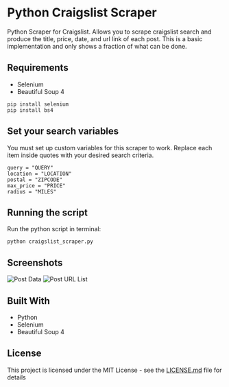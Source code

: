 # Python Craigslist Scraper

Python Scraper for Craigslist. Allows you to scrape craigslist search and produce the title, price, date, and url link of each post. This is a basic implementation and only shows a fraction of what can be done.

## Requirements

- Selenium
- Beautiful Soup 4

```
pip install selenium
pip install bs4
```

## Set your search variables

You must set up custom variables for this scraper to work. Replace each item inside quotes with your desired search criteria.

```
query = "QUERY"
location = "LOCATION"
postal = "ZIPCODE"
max_price = "PRICE"
radius = "MILES"
```

## Running the script

Run the python script in terminal:

```
python craigslist_scraper.py
```

## Screenshots

![Post Data](https://i.imgur.com/mwQZLhf.png "Post Data")
![Post URL List](https://i.imgur.com/hN0l1wU.png "Post URL List")

## Built With

- Python
- Selenium
- Beautiful Soup 4

## License

This project is licensed under the MIT License - see the [LICENSE.md](LICENSE.md) file for details
